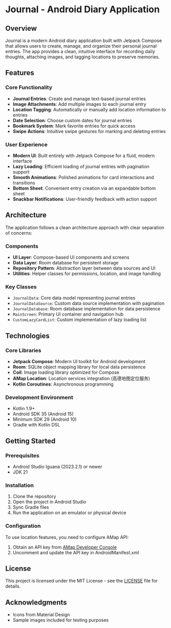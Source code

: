 # Journal - Android Diary Application

## Overview

Journal is a modern Android diary application built with Jetpack Compose that allows users to
create, manage, and organize their personal journal entries. The app provides a clean, intuitive
interface for recording daily thoughts, attaching images, and tagging locations to preserve
memories.

## Features

### Core Functionality

- **Journal Entries**: Create and manage text-based journal entries
- **Image Attachments**: Add multiple images to each journal entry
- **Location Tagging**: Automatically or manually add location information to entries
- **Date Selection**: Choose custom dates for journal entries
- **Bookmark System**: Mark favorite entries for quick access
- **Swipe Actions**: Intuitive swipe gestures for marking and deleting entries

### User Experience

- **Modern UI**: Built entirely with Jetpack Compose for a fluid, modern interface
- **Lazy Loading**: Efficient loading of journal entries with pagination support
- **Smooth Animations**: Polished animations for card interactions and transitions
- **Bottom Sheet**: Convenient entry creation via an expandable bottom sheet
- **Snackbar Notifications**: User-friendly feedback with action support

## Architecture

The application follows a clean architecture approach with clear separation of concerns:

### Components

- **UI Layer**: Compose-based UI components and screens
- **Data Layer**: Room database for persistent storage
- **Repository Pattern**: Abstraction layer between data sources and UI
- **Utilities**: Helper classes for permissions, location, and image handling

### Key Classes

- `JournalData`: Core data model representing journal entries
- `JournalDataSource`: Custom data source implementation with pagination
- `JournalDatabase`: Room database implementation for data persistence
- `MainScreen`: Primary UI container and navigation hub
- `CustomLazyCardList`: Custom implementation of lazy loading list

## Technologies

### Core Libraries

- **Jetpack Compose**: Modern UI toolkit for Android development
- **Room**: SQLite object mapping library for local data persistence
- **Coil**: Image loading library optimized for Compose
- **AMap Location**: Location services integration (高德地图定位服务)
- **Kotlin Coroutines**: Asynchronous programming

### Development Environment

- Kotlin 1.9+
- Android SDK 35 (Android 15)
- Minimum SDK 29 (Android 10)
- Gradle with Kotlin DSL

## Getting Started

### Prerequisites

- Android Studio Iguana (2023.2.1) or newer
- JDK 21

### Installation

1. Clone the repository
2. Open the project in Android Studio
3. Sync Gradle files
4. Run the application on an emulator or physical device

### Configuration

To use location features, you need to configure AMap API:

1. Obtain an API key from [AMap Developer Console](https://lbs.amap.com/)
2. Uncomment and update the API key in AndroidManifest.xml

## License

This project is licensed under the MIT License - see the [LICENSE](LICENSE) file for details.

## Acknowledgments

- Icons from Material Design
- Sample images included for testing purposes